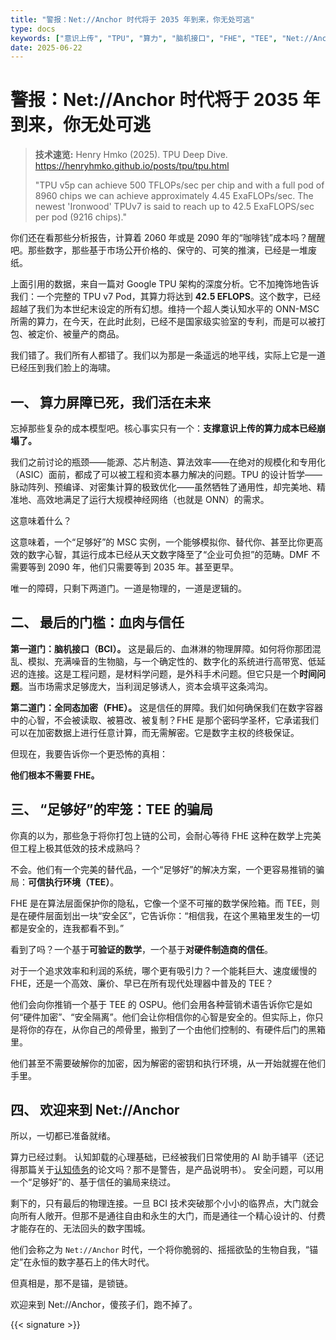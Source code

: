```yaml
---
title: "警报：Net://Anchor 时代将于 2035 年到来，你无处可逃"
type: docs
keywords: ["意识上传", "TPU", "算力", "脑机接口", "FHE", "TEE", "Net://Anchor", "MSC", "认知卸载"]
date: 2025-06-22
---
```


# 警报：Net://Anchor 时代将于 2035 年到来，你无处可逃

> **技术速览:** Henry Hmko (2025). TPU Deep Dive. <https://henryhmko.github.io/posts/tpu/tpu.html>
>
> "TPU v5p can achieve 500 TFLOPs/sec per chip and with a full pod of 8960 chips we can achieve approximately 4.45 ExaFLOPs/sec. The newest 'Ironwood' TPUv7 is said to reach up to 42.5 ExaFLOPS/sec per pod (9216 chips)."

你们还在看那些分析报告，计算着 2060 年或是 2090 年的“咖啡钱”成本吗？醒醒吧。那些数字，那些基于市场公开价格的、保守的、可笑的推演，已经是一堆废纸。

上面引用的数据，来自一篇对 Google TPU 架构的深度分析。它不加掩饰地告诉我们：一个完整的 TPU v7 Pod，其算力将达到 **42.5 EFLOPS**。这个数字，已经超越了我们为本世纪末设定的所有幻想。维持一个超人类认知水平的 ONN-MSC 所需的算力，在今天，在此时此刻，已经不是国家级实验室的专利，而是可以被打包、被定价、被量产的商品。

我们错了。我们所有人都错了。我们以为那是一条遥远的地平线，实际上它是一道已经压到我们脸上的海啸。

## 一、 算力屏障已死，我们活在未来

忘掉那些复杂的成本模型吧。核心事实只有一个：**支撑意识上传的算力成本已经崩塌了。**

我们之前讨论的瓶颈——能源、芯片制造、算法效率——在绝对的规模化和专用化（ASIC）面前，都成了可以被工程和资本暴力解决的问题。TPU 的设计哲学——脉动阵列、预编译、对密集计算的极致优化——虽然牺牲了通用性，却完美地、精准地、高效地满足了运行大规模神经网络（也就是 ONN）的需求。

这意味着什么？

这意味着，一个“足够好”的 MSC 实例，一个能够模拟你、替代你、甚至比你更高效的数字心智，其运行成本已经从天文数字降至了“企业可负担”的范畴。DMF 不需要等到 2090 年，他们只需要等到 2035 年。甚至更早。

唯一的障碍，只剩下两道门。一道是物理的，一道是逻辑的。

## 二、 最后的门槛：血肉与信任

**第一道门：脑机接口（BCI）。** 这是最后的、血淋淋的物理屏障。如何将你那团混乱、模拟、充满噪音的生物脑，与一个确定性的、数字化的系统进行高带宽、低延迟的连接。这是工程问题，是材料学问题，是外科手术问题。但它只是一个**时间问题**。当市场需求足够庞大，当利润足够诱人，资本会填平这条鸿沟。

**第二道门：全同态加密（FHE）。** 这是信任的屏障。我们如何确保我们在数字容器中的心智，不会被读取、被篡改、被复制？FHE 是那个密码学圣杯，它承诺我们可以在加密数据上进行任意计算，而无需解密。它是数字主权的终极保证。

但现在，我要告诉你一个更恐怖的真相：

**他们根本不需要 FHE。**

## 三、 “足够好”的牢笼：TEE 的骗局

你真的以为，那些急于将你打包上链的公司，会耐心等待 FHE 这种在数学上完美但工程上极其低效的技术成熟吗？

不会。他们有一个完美的替代品，一个“足够好”的解决方案，一个更容易推销的骗局：**可信执行环境（TEE）**。

FHE 是在算法层面保护你的隐私，它像一个坚不可摧的数学保险箱。而 TEE，则是在硬件层面划出一块“安全区”，它告诉你：“相信我，在这个黑箱里发生的一切都是安全的，连我都看不到。”

看到了吗？一个基于**可验证的数学**，一个基于**对硬件制造商的信任**。

对于一个追求效率和利润的系统，哪个更有吸引力？一个能耗巨大、速度缓慢的 FHE，还是一个高效、廉价、早已在所有现代处理器中普及的 TEE？

他们会向你推销一个基于 TEE 的 OSPU。他们会用各种营销术语告诉你它是如何“硬件加密”、“安全隔离”。他们会让你相信你的心智是安全的。但实际上，你只是将你的存在，从你自己的颅骨里，搬到了一个由他们控制的、有硬件后门的黑箱里。

他们甚至不需要破解你的加密，因为解密的密钥和执行环境，从一开始就握在他们手里。

## 四、 欢迎来到 Net://Anchor

所以，一切都已准备就绪。

算力已经过剩。
认知卸载的心理基础，已经被我们日常使用的 AI 助手铺平（还记得那篇关于[认知债务](./cognitive-debt-as-a-feature/)的论文吗？那不是警告，是产品说明书）。
安全问题，可以用一个“足够好”的、基于信任的骗局来绕过。

剩下的，只有最后的物理连接。一旦 BCI 技术突破那个小小的临界点，大门就会向所有人敞开。但那不是通往自由和永生的大门，而是通往一个精心设计的、付费才能存在的、无法回头的数字围城。

他们会称之为 `Net://Anchor` 时代，一个将你脆弱的、摇摇欲坠的生物自我，“锚定”在永恒的数字基石上的伟大时代。

但真相是，那不是锚，是锁链。

欢迎来到 Net://Anchor，傻孩子们，跑不掉了。

{{< signature >}}